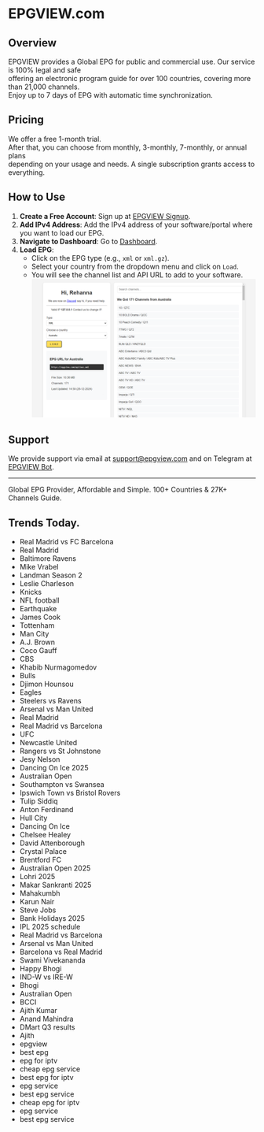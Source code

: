 # EPGVIEW.com



## Overview
EPGVIEW provides a Global EPG for public and commercial use. Our service is 100% legal and safe\
offering an electronic program guide for over 100 countries, covering more than 21,000 channels.\
Enjoy up to 7 days of EPG with automatic time synchronization.

## Pricing
We offer a free 1-month trial. \
After that, you can choose from monthly, 3-monthly, 7-monthly, or annual plans \
depending on your usage and needs. A single subscription grants access to everything.

## How to Use
1. **Create a Free Account**: Sign up at [EPGVIEW Signup](https://epgview.com/signup.php).
2. **Add IPv4 Address**: Add the IPv4 address of your software/portal where you want to load our EPG.
3. **Navigate to Dashboard**: Go to [Dashboard](https://epgview.com/dashboard.php).
4. **Load EPG**:
   - Click on the EPG type (e.g., `xml` or `xml.gz`).
   - Select your country from the dropdown menu and click on `Load`.
   - You will see the channel list and API URL to add to your software.
![EPGVIEW](img/dashboard.png)
## Support
We provide support via email at [support@epgview.com](mailto:support@epgview.com) and on Telegram at [EPGVIEW Bot](https://t.me/epgview_bot).

---

Global EPG Provider, Affordable and Simple. 100+ Countries & 27K+ Channels Guide.

## Trends Today.

- Real Madrid vs FC Barcelona
- Real Madrid
- Baltimore Ravens
- Mike Vrabel
- Landman Season 2
- Leslie Charleson
- Knicks
- NFL football
- Earthquake
- James Cook
- Tottenham
- Man City
- A.J. Brown
- Coco Gauff
- CBS
- Khabib Nurmagomedov
- Bulls
- Djimon Hounsou
- Eagles
- Steelers vs Ravens
- Arsenal vs Man United
- Real Madrid
- Real Madrid vs Barcelona
- UFC
- Newcastle United
- Rangers vs St Johnstone
- Jesy Nelson
- Dancing On Ice 2025
- Australian Open
- Southampton vs Swansea
- Ipswich Town vs Bristol Rovers
- Tulip Siddiq
- Anton Ferdinand
- Hull City
- Dancing On Ice
- Chelsee Healey
- David Attenborough
- Crystal Palace
- Brentford FC
- Australian Open 2025
- Lohri 2025
- Makar Sankranti 2025
- Mahakumbh
- Karun Nair
- Steve Jobs
- Bank Holidays 2025
- IPL 2025 schedule
- Real Madrid vs Barcelona
- Arsenal vs Man United
- Barcelona vs Real Madrid
- Swami Vivekananda
- Happy Bhogi
- IND-W vs IRE-W
- Bhogi
- Australian Open
- BCCI
- Ajith Kumar
- Anand Mahindra
- DMart Q3 results
- Ajith
- epgview
- best epg
- epg for iptv
- cheap epg service
- best epg for iptv
- epg service
- best epg service
- cheap epg for iptv
- epg service
- best epg service
